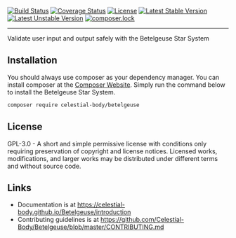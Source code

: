 [![Build Status](https://travis-ci.org/Celestial-Body/Betelgeuse.svg?branch=master)](https://travis-ci.org/Celestial-Body/Betelgeuse) [![Coverage Status](https://coveralls.io/repos/github/Celestial-Body/Betelgeuse/badge.svg?branch=master)](https://coveralls.io/github/Celestial-Body/Betelgeuse?branch=master) [![License](https://poser.pugx.org/celestial-body/betelgeuse/license)](https://packagist.org/packages/celestial-body/betelgeuse) [![Latest Stable Version](https://poser.pugx.org/celestial-body/betelgeuse/v/stable)](https://packagist.org/packages/celestial-body/betelgeuse) [![Latest Unstable Version](https://poser.pugx.org/celestial-body/betelgeuse/v/unstable)](https://packagist.org/packages/celestial-body/betelgeuse) [![composer.lock](https://poser.pugx.org/celestial-body/betelgeuse/composerlock)](https://packagist.org/packages/celestial-body/betelgeuse)

-----

Validate user input and output safely with the Betelgeuse Star System

## Installation

You should always use composer as your dependency manager. You can install composer at the [Composer Website](https://getcomposer.org/). Simply run the command below to install the Betelgeuse Star System.

```sh
composer require celestial-body/betelgeuse
```

## License

GPL-3.0 - A short and simple permissive license with conditions only requiring preservation of copyright and license notices. Licensed works, modifications, and larger works may be distributed under different terms and without source code.

## Links

- Documentation is at https://celestial-body.github.io/Betelgeuse/introduction
- Contributing guidelines is at https://github.com/Celestial-Body/Betelgeuse/blob/master/CONTRIBUTING.md
